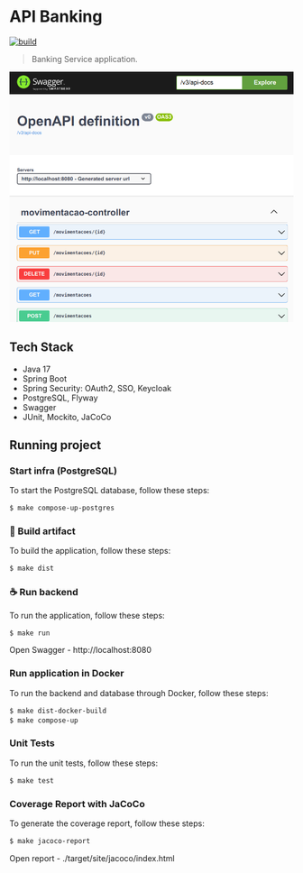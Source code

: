 # API Banking
[![build](https://github.com/schambeck/outbox-pattern/actions/workflows/maven.yml/badge.svg)](https://github.com/schambeck/api-banking/actions/workflows/maven.yml)

> Banking Service application.

<img src="app.png" alt="API Banking">

## Tech Stack

- Java 17
- Spring Boot
- Spring Security: OAuth2, SSO, Keycloak
- PostgreSQL, Flyway
- Swagger
- JUnit, Mockito, JaCoCo

## Running project

### Start infra (PostgreSQL)
To start the PostgreSQL database, follow these steps:
```bash
$ make compose-up-postgres
```

### 🚀 Build artifact
To build the application, follow these steps:
```bash
$ make dist
```

### ☕ Run backend
To run the application, follow these steps:
```bash
$ make run
```

Open Swagger - http://localhost:8080

### Run application in Docker
To run the backend and database through Docker, follow these steps:
```bash
$ make dist-docker-build
$ make compose-up
```

### Unit Tests
To run the unit tests, follow these steps:
```bash
$ make test
```

### Coverage Report with JaCoCo
To generate the coverage report, follow these steps:
```bash
$ make jacoco-report
```

Open report - ./target/site/jacoco/index.html
